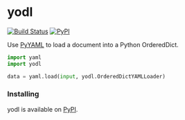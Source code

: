 yodl
====

[![Build Status](https://travis-ci.org/enaeseth/yodl.svg?branch=master)](https://travis-ci.org/enaeseth/yodl)
[![PyPI](https://img.shields.io/pypi/v/yodl.svg)](https://pypi.python.org/pypi/yodl)

Use [PyYAML](http://pyyaml.org/) to load a document into a Python OrderedDict.

```py
import yaml
import yodl

data = yaml.load(input, yodl.OrderedDictYAMLLoader)
```

### Installing

yodl is available on [PyPI](https://pypi.python.org/pypi/yodl).
